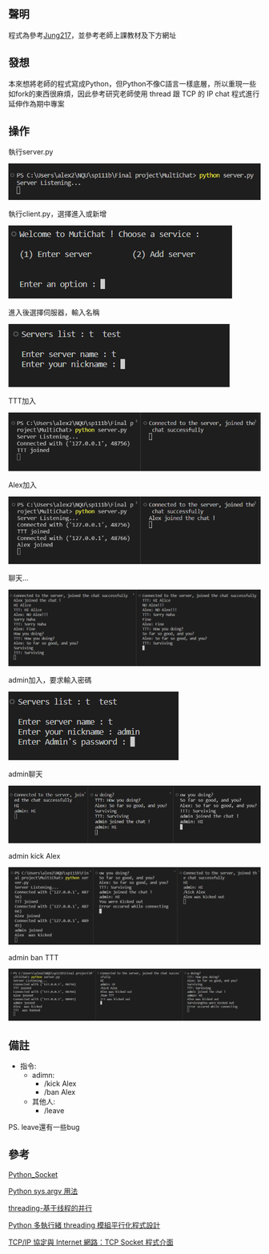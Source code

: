 ## 聲明
程式為參考[Jung217](https://github.com/Jung217)，並參考老師上課教材及下方網址

## 發想
本來想將老師的程式寫成Python，但Python不像C語言一樣底層，所以重現一些如fork的東西很麻煩，因此參考研究老師使用 thread 跟 TCP 的 IP chat 程式進行延伸作為期中專案

## 操作
執行server.py

![image](https://github.com/Jung217/sp111b/blob/main/asset/00%20exeServer.png)

執行client.py，選擇進入或新增

![image](https://github.com/Jung217/sp111b/blob/main/asset/01%20exeClient.png)

進入後選擇伺服器，輸入名稱

![image](https://github.com/Jung217/sp111b/blob/main/asset/01%20exeClient1.png)

TTT加入

![image](https://github.com/Jung217/sp111b/blob/main/asset/02%20joinChat.png)

Alex加入

![image](https://github.com/Jung217/sp111b/blob/main/asset/02%20joinChat1.png)

聊天...

![image](https://github.com/Jung217/sp111b/blob/main/asset/03%20chatting.png)

admin加入，要求輸入密碼

![image](https://github.com/Jung217/sp111b/blob/main/asset/04%20adminJoin.png)

admin聊天

![image](https://github.com/Jung217/sp111b/blob/main/asset/05%20adminSayHi.png)

admin kick Alex

![image](https://github.com/Jung217/sp111b/blob/main/asset/06%20adminKick.png)

admin ban TTT

![image](https://github.com/Jung217/sp111b/blob/main/asset/07%20adminBan.png)

## 備註

* 指令:
  * adimn:
    * /kick Alex
    * /ban Alex 
  * 其他人:
    * /leave

PS. leave還有一些bug

## 參考
[Python_Socket](https://ithelp.ithome.com.tw/articles/10205819)

[Python sys.argv 用法](https://shengyu7697.github.io/python-sys-argv/)

[threading-基于线程的并行](https://docs.python.org/zh-tw/3/library/threading.html)

[Python 多執行緒 threading 模組平行化程式設計](https://blog.gtwang.org/programming/python-threading-multithreaded-programming-tutorial/)

[TCP/IP 協定與 Internet 網路：TCP Socket 程式介面](http://www.tsnien.idv.tw/Internet_WebBook/chap8/8-5%20Socket%20%E5%BA%AB%E5%AD%98%E5%87%BD%E6%95%B8.html)
